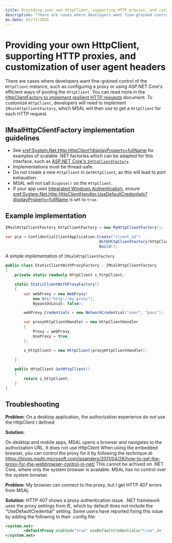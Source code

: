 ```yaml
---
title: Providing your own HttpClient, supporting HTTP proxies, and customization of user agent headers
description: "There are cases where developers want fine-grained control of the HttpClient instance, such as configuring a proxy or using ASP.NET Core's efficient ways of pooling the HttpClient."
ms.date: 03/17/2025
---
```


# Providing your own HttpClient, supporting HTTP proxies, and customization of user agent headers

There are cases where developers want fine-grained control of the `HttpClient` instance, such as configuring a proxy or using ASP.NET Core's efficient ways of pooling the `HttpClient`. You can read more in the [HttpClientFactory to implement resilient HTTP requests](/dotnet/standard/microservices-architecture/implement-resilient-applications/use-httpclientfactory-to-implement-resilient-http-requests) document. To customize `HttpClient`, developers will need to implement `IMsalHttpClientFactory`, which MSAL will then use to get a `HttpClient` for each HTTP request.

## IMsalHttpClientFactory implementation guidelines

- See <xref:System.Net.Http.HttpClient?displayProperty=fullName> for examples of scalable .NET factories which can be adapted for this interface, such as [ASP.NET Core's `IHttpClientFactory`](/aspnet/core/fundamentals/http-requests).
- Implementations must be thread-safe.
- Do not create a new `HttpClient` in `GetHttpClient`, as this will lead to port exhaustion.
- MSAL will not call `Dispose()` on the `HttpClient`.
- If your app uses [Integrated Windows Authentication](../acquiring-tokens/desktop-mobile/integrated-windows-authentication.md), ensure <xref:System.Net.Http.HttpClientHandler.UseDefaultCredentials?displayProperty=fullName> is set to `true`.

## Example implementation

```csharp
IMsalHttpClientFactory httpClientFactory = new MyHttpClientFactory();

var pca = ConfidentialClientApplication.Create("client_id") 
                                        .WithHttpClientFactory(httpClientFactory)
                                        .Build();
```

A simple implementation of `IMsalHttpClientFactory`

```csharp
public class StaticClientWithProxyFactory : IMsalHttpClientFactory
{
    private static readonly HttpClient s_httpClient;

    static StaticClientWithProxyFactory()
    {
        var webProxy = new WebProxy(
            new Uri("http://my.proxy"),
            BypassOnLocal: false);

        webProxy.Credentials = new NetworkCredential("user", "pass");

        var proxyHttpClientHandler = new HttpClientHandler
        {
            Proxy = webProxy,
            UseProxy = true,
        };

        s_httpClient = new HttpClient(proxyHttpClientHandler);
        
    }

    public HttpClient GetHttpClient()
    {
        return s_httpClient;
    }
}
```

## Troubleshooting

**Problem**: On a desktop application, the authorization experience do not use the HttpClient I defined

**Solution**:

On desktop and mobile apps, MSAL opens a browser and navigates to the authorization URL. It does not use HttpClient
When using the embedded browser, you can control the proxy for it by following the technique at:  https://blogs.msdn.microsoft.com/jpsanders/2011/04/26/how-to-set-the-proxy-for-the-webbrowser-control-in-net/
This cannot be achived on .NET Core, where only the system browser is available. MSAL has no control over the system browser.

**Problem**: My browser can connect to the proxy, but I get HTTP 407 errors from MSAL

**Solution**: HTTP 407 shows a proxy authentication issue. .NET framework uses the proxy settings from IE, which by default does not include the "UseDefaultCredential" setting. Some users have reported fixing this issue by adding the following to their .config file: 

```xml
<system.net>
        <defaultProxy enabled="true" useDefaultCredentials="true" />  
</system.net>
```
